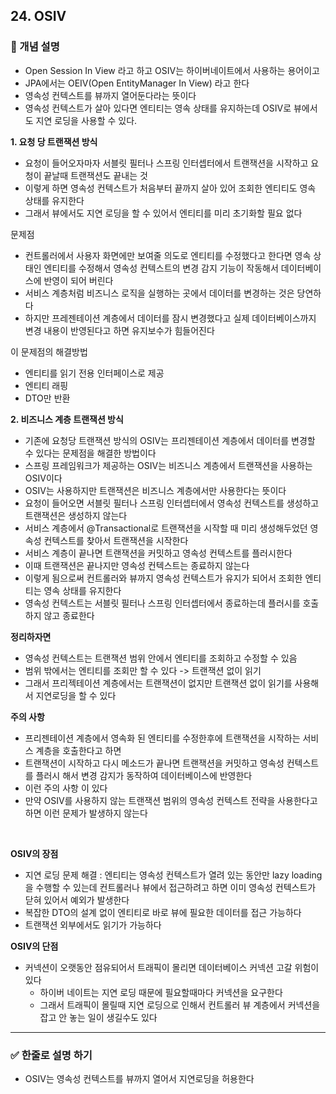 ## 24. OSIV

### 🧠 개념 설명
- Open Session In View 라고 하고 OSIV는 하이버네이트에서 사용하는 용어이고
- JPA에서는 OEIV(Open EntityManager In View) 라고 한다
- 영속성 컨텍스트를 뷰까지 열어둔다라는 뜻이다
- 영속성 컨텍스트가 살아 있다면 엔티티는 영속 상태를 유지하는데 OSIV로 뷰에서도 지연 로딩을 사용할 수 있다.



**1. 요청 당 트랜잭션 방식**
- 요청이 들어오자마자 서블릿 필터나 스프링 인터셉터에서 트랜잭션을 시작하고 요청이 끝날때 트랜잭션도 끝내는 것
- 이렇게 하면 영속성 컨텍스트가 처음부터 끝까지 살아 있어 조회한 엔티티도 영속 상태를 유지한다
- 그래서 뷰에서도 지연 로딩을 할 수 있어서 엔티티를 미리 초기화할 필요 없다

문제점
- 컨트롤러에서 사용자 화면에만 보여줄 의도로 엔티티를 수정했다고 한다면 영속 상태인 엔티티를 수정해서 영속성 컨텍스트의 변경 감지 기능이 작동해서 데이터베이스에 반영이 되어 버린다
- 서비스 계층처럼 비즈니스 로직을 실행하는 곳에서 데이터를 변경하는 것은 당연하다
- 하지만 프레젠테이션 계층에서 데이터를 잠시 변경했다고 실제 데이터베이스까지 변경 내용이 반영된다고 하면 유지보수가 힘들어진다

이 문제점의 해결방법
- 엔티티를 읽기 전용 인터페이스로 제공
- 엔티티 래핑
- DTO만 반환


**2. 비즈니스 계층 트랜잭션 방식**
- 기존에 요청당 트랜잭션 방식의 OSIV는 프리젠테이션 계층에서 데이터를 변경할 수 있다는 문제점을 해결한 방법이다
- 스프링 프레임워크가 제공하는 OSIV는 비즈니스 계층에서 트랜잭션을 사용하는 OSIV이다
- OSIV는 사용하지만 트랜잭션은 비즈니스 계층에서만 사용한다는 뜻이다
- 요청이 들어오면 서블릿 필터나 스프링 인터셉터에서 영속성 컨텍스트를 생성하고 트랜잭션은 생성하지 않는다
- 서비스 계층에서 @Transactional로 트랜잭션을 시작할 때 미리 생성해두었던 영속성 컨텍스트를 찾아서 트랜잭션을 시작한다
- 서비스 계층이 끝나면 트랜잭션을 커밋하고 영속성 컨텍스트를 플러시한다
- 이때 트랜잭션은 끝나지만 영속성 컨텍스트는 종료하지 않는다
- 이렇게 됨으로써 컨트롤러와 뷰까지 영속성 컨텍스트가 유지가 되어서 조회한 엔티티는 영속 상태를 유지한다
- 영속성 컨텍스트는 서블릿 필터나 스프링 인터셉터에서 종료하는데 플러시를 호출하지 않고 종료한다

**정리하자면**
- 영속성 컨텍스트는 트랜잭션 범위 안에서 엔티티를 조회하고 수정할 수 있음
- 범위 밖에서는 엔티티를 조회만 할 수 있다 -> 트랜잭션 없이 읽기
- 그래서 프리젝테이션 계층에서는 트랜잭션이 없지만 트랜잭션 없이 읽기를 사용해서 지연로딩을 할 수 있다

**주의 사항**
- 프리젠테이션 계층에서 영속화 된 엔티티를 수정한후에 트랜잭션을 시작하는 서비스 계층을 호출한다고 하면
- 트랜잭션이 시작하고 다시 메소드가 끝나면 트랜잭션을 커밋하고 영속성 컨텍스트를 플러시 해서 변경 감지가 동작하여 데이터베이스에 반영한다
- 이런 주의 사항 이 있다
- 만약 OSIV를 사용하지 않는 트랜잭션 범위의 영속성 컨텍스트 전략을 사용한다고 하면 이런 문제가 발생하지 않는다

<br/>


**OSIV의 장점**
- 지연 로딩 문제 해결 : 엔티티는 영속성 컨텍스트가 열려 있는 동안만 lazy loading을 수행할 수 있는데 컨트롤러나 뷰에서 접근하려고 하면 이미 영속성 컨텍스트가 닫혀 있어서 예외가 발생한다
- 복잡한 DTO의 설계 없이 엔티티로 바로 뷰에 필요한 데이터를 접근 가능하다
- 트랜잭션 외부에서도 읽기가 가능하다


**OSIV의 단점**
- 커넥션이 오랫동안 점유되어서 트래픽이 몰리면 데이터베이스 커넥션 고갈 위험이 있다
  - 하이버 네이트는 지연 로딩 때문에 필요할때마다 커넥션을 요구한다
  - 그래서 트래픽이 몰릴때 지연 로딩으로 인해서 컨트롤러 뷰 계층에서 커넥션을 잡고 안 놓는 일이 생길수도 있다


---
### ✅ 한줄로 설명 하기
- OSIV는 영속성 컨텍스트를 뷰까지 열어서 지연로딩을 허용한다 
